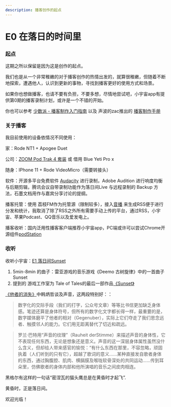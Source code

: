 ```yaml
---
description: 播客创作的起点
---
```


# E0 在落日的时间里

### 起点

这期之所以保留是因为这是创作的起点。

我们也是从一个非常稚嫩的对于播客创作的热情出发的，就算很稚嫩，但随着不断地探索，遭遇他人，认识到更新的事物，寻找到播客更好的使用方式和场景。

如果你也想做播客，也请不要有负担，不要多想，尽情地尝试吧，小宇宙app有提供第0期的播客录制计划，或许是一个不错的开始。

你也可以参考 [少数派 - 播客制作入门指南](https://zhuanlan.zhihu.com/p/79545528) 以及 声波的zac推出的 [播客制作手册](https://www.singpodcast.com/handbook)

### 关于播客

我目前使用的设备依情况不同使用：

家：Rode NT1 + Apogee Duet

公司：[ZOOM Pod Trak 4 套装](https://zoomcorp.com/en/us/podtrak-recorders/podcast-recorders/podtrak-p4/) 或 借用 Blue Yeti Pro x

随身：IPhone 11 + Rode VideoMicro（需要转接头）

软件：开源多平台免费软件 [Audacity](https://www.audacityteam.org/) 进行录制，Adobe Audition 进行响度均衡与后期剪辑，腾讯会议自带录制功能作为落日间Live 与远程录制的 Backup 方法，石墨文档用作与嘉宾分享讨论的提纲。

播客托管：使用 荔枝FM作为托管源（限制较多），接入[音播](https://wavpub.com/) 来生成RSS便于进行分发和统计，我取消了除了RSS之外所有需要手动上传的平台，通过RSS，小宇宙、苹果Podcast、QQ音乐以及爱发电上。

播客收听：国内泛用性播客客户端推荐小宇宙app，PC端或许可以尝试Chrome开源组件[podStation](https://github.com/podStation/podStation)

### 收听

收听小宇宙：[E1 落日间Sunset](https://www.xiaoyuzhoufm.com/episodes/5ef1608d418a84a046a1ca63?s=eyJ1IjogIjVlYmNkNzkwMjFhYzg1ODA0MTJiNzcxMCJ9)

1. 5min-8min 的曲子：雷亚游戏的音乐游戏《Deemo 古树旋律》中的一首曲子 Sunset
2. 提到的 游戏工作室为 Tale of Tales的最后一部作品[《Sunset》](https://store.steampowered.com/app/287600/Sunset/)

[《他者的消失》](https://book.douban.com/subject/33442258/)中韩炳哲谈及声音，这两段特别好：：

> 数字化的交际手段（我们的打字，公众号文章）等等比书信更加缺乏身体感。笔迹还算是身体符号，但所有的数字化文字都长得一样，最重要的是，数字媒体磨平了他者的相对（Gegenuber），实际上它们夺走了我们思念远者、触摸邻人的能力。它们用无距离替代了切近和疏远。

> 罗兰·巴特用“声音的纹理”（Rauheit derStimme）来描述声音的身体性，它不表现任何东西，无论是想象还是意义。声音的这一深层身体属性虽然没什么含义，但却给人带来感官的愉悦：“有什么东西在那里，不容忽略，顽固执着（人们听到的只有它），超越了歌词的意义……某种直接发自歌者身体的东西，通过胸腹腔、肌肉、横膈膜及喉咙软骨深处的共同运动……传到耳朵里，仿佛歌者的身体内部和他所演唱的音乐之间皮肉相连。



黑格尔有这样的一句话“密涅瓦的猫头鹰总是在黄昏时才起飞”.

黄昏时，正是落日间。

欢迎光临！  


